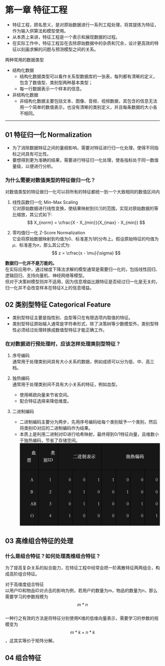 # 第一章 特征工程
- 特征工程，顾名思义，是对原始数据进行一系列工程处理，将其提炼为特征，作为输入供算法和模型使用。
- 从本质上来讲，特征工程是一个表示和展现数据的过程。
- 在实际工作中，特征工程旨在去除原始数据中的杂质和冗余，设计更高效的特征以刻画求解的问题与预测模型之间的关系。

两种常用的数据类型
- 结构化数据
    - 结构化数据类型可以看作关系型数据库的一张表，每列都有清晰的定义，包含了数值型、类别型两种基本类型；
    - 每一行数据表示一个样本的信息。
- 非结构化数据
    - 非结构化数据主要包括文本、图像、音频、视频数据，其包含的信息无法用一个简单的数值表示，也没有清晰的类别定义，并且每条数据的大小各不相同。
----
## 01 特征归一化 Normalization
- 为了消除数据特征之间的量纲影响，需要对特征进行归一化处理，使得不同指标之间具有可比性。
- 要想得到更为准确的结果，需要进行特征归一化处理，使各指标处于同一数值量级，以便进行分析。

### 为什么需要对数值类型的特征做归一化？
对数值类型的特征做归一化可以将所有的特征都统一到一个大致相同的数值区间内
1. 线性函数归一化 Min-Max Scaling <br>
它对原始数据进行线性变换，使结果映射到[0,1]的范围，实现对原始数据的等比缩放，其公式如下: <br>
$$ X_{norm} = \cfrac{X - X_{min}}{X_{max} - X_{min}} $$

2. 零均值归一化 Z-Score Normalization <br>
它会将原始数据映射到均值为0、标准差为1的分布上。假设原始特征的均值为$\mu$、标准差为$\sigma$，那么其公式为: <br>
$$ z = \cfrac{x - \mu}{\sigma} $$

**数据归一化并不是万能的。** <br>
在实际应用中，通过梯度下降法求解的模型通常是需要归一化的，包括线性回归、逻辑回归、支持向量机、神经网络等模型。<br>
但对于决策树模型则并不适用，因为信息增益比跟特征是否经过归一化是无关的，归一化并不会改变样本在特征X上的信息增益。

## 02 类别型特征 Categorical Feature
- 类别型特征主要是指性别、血型等只在有限选项内取值的特征。
- 类别型特征原始输入通常是字符串形式，除了决策树等少数模型外，类别型特性必须经过处理转换成数值型特征才能正确工作。

### 在对数据进行预处理时，应该怎样处理类别型特征？
1. 序号编码 <br>
通常用于处理类别间具有大小关系的数据，例如成绩可以分为低、中、高三档。

2. 独热编码 <br>
通常用于处理类别间不具有大小关系的特征，例如血型。
    - 使用稀疏向量来节省空间。
    - 配合特征选择来降低维度。
    
3. 二进制编码 <br>
    - 二进制编码主要分为两步，先用序号编码给每个类别赋予一个类别，然后将类别ID对应的二进制编码作为结果。
    - 本质上是利用二进制对ID进行哈希映射，最终得到0/1特征向量，且维数小于独热编码，节省了存储空间。
![](https://github.com/pchen12567/picture_store/blob/master/Interview/feature_01.jpg?raw=true)

## 03 高维组合特征的处理
### 什么是组合特征？如何处理高维组合特征？
为了提高复杂关系的拟合能力，在特征工程中经常会把一阶离散特征两两组合，构成高阶组合特征。

对于高维度组合特征 <br>
以用户ID和物品ID对点击的影响为例，若用户的数量为m，物品的数量为n，那么需要学习的参数规模为$$ m * n $$ <br>
一种行之有效的方法是将特征分别使用K维的低维向量表示，需要学习的参数的规模变为 $$m * k + n * k $$，这其实等价于矩阵分解。

## 04 组合特征



